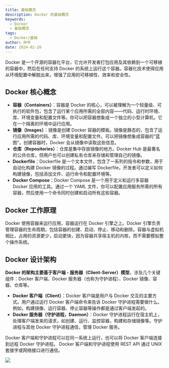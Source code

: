 ```yaml
---
title: 基础概念
description: Docker 的基础概念
keywords:
  - Docker
  - 基础概念
tags:
  - Docker/基础
author: 仲平
date: 2024-02-20
---
```


Docker 是一个开源的容器化平台，它允许开发者打包应用及其依赖到一个可移植的容器中，然后在任何支持 Docker 的系统上运行这个容器。容器化技术使得应用从环境配置中解脱出来，增强了应用的可移植性、效率和安全性。

## Docker 核心概念

- **容器（Containers）**：容器是 Docker 的核心，可以被理解为一个轻量级、可执行的软件包，包含了运行某个应用所需的全部内容——代码、运行时环境、库、环境变量和配置文件等。你可以把容器想象成一个独立的小型计算机，它在一个隔离的环境中运行应用。
- **镜像（Images）**：镜像是创建 Docker 容器的模板。镜像是静态的，包含了运行应用所需的代码、库、环境变量和配置文件。可以把镜像想象成容器的“蓝图”。创建容器时，Docker 会从镜像中读取这些信息。
- **仓库（Repositories）**：仓库是集中存放镜像的地方。Docker Hub 是最著名的公共仓库，但用户也可以创建私有仓库来存储和管理自己的镜像。
- **Dockerfile**：Dockerfile 是一个文本文件，包含了一系列的指令和参数，用于自动化构建 Docker 镜像的过程。通过编写 Dockerfile，开发者可以定义如何构建镜像，包括添加文件、运行命令和配置环境等。
- **Docker Compose**：Docker Compose 是一个用于定义和运行多容器 Docker 应用的工具。通过一个 YAML 文件，你可以配置应用服务所需的所有容器，然后使用一个命令同时创建和启动所有这些容器。

## Docker 工作原理

Docker 使用容器来运行应用，容器运行在 Docker 引擎之上。Docker 引擎负责管理容器的生命周期，包括容器的创建、启动、停止、移动和删除。容器与虚拟机相比，占用的资源更少，启动更快，因为容器共享宿主机的内核，而不需要模拟整个操作系统。

## Docker 设计架构

**Docker 的架构主要基于客户端 - 服务器（Client-Server）模型**，涉及几个关键组件：Docker 客户端、Docker 服务器（也称为守护进程）、Docker 镜像、容器、仓库等。

- **Docker 客户端（Client）**：Docker 客户端是用户与 Docker 交互的主要方式。用户通过运行 Docker 客户端命令来告诉 Docker 守护进程需要做什么。例如，构建镜像、运行容器、停止容器等操作都是通过客户端发起的。
- **Docker 服务器（守护进程，Daemon）**：Docker 守护进程运行在宿主机上，处理客户端发来的请求，如创建、运行、监控容器，构建和存储镜像等。守护进程与其他 Docker 守护进程通信，管理 Docker 服务。

Docker 客户端和守护进程可以在同一系统上运行，也可以将 Docker 客户端连接到远程 Docker 守护进程。 Docker 客户端和守护进程使用 REST API 通过 UNIX 套接字或网络接口进行通信。

![](https://static.7wate.com/2024/02/20/e41a6be58cc8343414a8632c578ab2cc-docker-architecture.webp)

